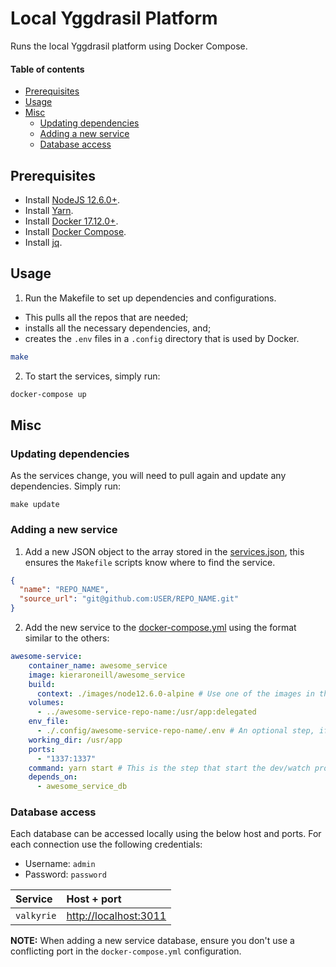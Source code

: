 # Local Yggdrasil Platform

Runs the local Yggdrasil platform using Docker Compose.

#### Table of contents

- [Prerequisites](#prerequisites)
- [Usage](#usage)
- [Misc](#misc)
  - [Updating dependencies](#updating-dependencies)
  - [Adding a new service](#adding-a-new-service)
  - [Database access](#database-access)

## Prerequisites

* Install [NodeJS 12.6.0+](https://nodejs.org/en/download/).
* Install [Yarn](https://yarnpkg.com/).
* Install [Docker 17.12.0+](https://docs.docker.com/install/).
* Install [Docker Compose](https://docs.docker.com/compose/install/).
* Install [jq](https://stedolan.github.io/jq/download/).

## Usage

1. Run the Makefile to set up dependencies and configurations.
* This pulls all the repos that are needed;
* installs all the necessary dependencies, and;
* creates the `.env` files in a `.config` directory that is used by Docker.
```bash
make
```

2. To start the services, simply run:
```bash
docker-compose up
```

## Misc

### Updating dependencies

As the services change, you will need to pull again and update any dependencies. Simply run:

```shell script
make update
```

### Adding a new service

1. Add a new JSON object to the array stored in the [services.json](./services.json), this ensures the `Makefile` scripts know where to find the service.

```json
{
  "name": "REPO_NAME",
  "source_url": "git@github.com:USER/REPO_NAME.git"
}
```

2. Add the new service to the [docker-compose.yml](./docker-compose.yml) using the format similar to the others:
```yaml
awesome-service:
    container_name: awesome_service
    image: kieraroneill/awesome_service
    build:
      context: ./images/node12.6.0-alpine # Use one of the images in the ./images directory, or roll your own!
    volumes:
      - ../awesome-service-repo-name:/usr/app:delegated
    env_file:
      - ./.config/awesome-service-repo-name/.env # An optional step, if the env file is needed.
    working_dir: /usr/app
    ports:
      - "1337:1337"
    command: yarn start # This is the step that start the dev/watch process.
    depends_on:
      - awesome_service_db
```

### Database access

Each database can be accessed locally using the below host and ports. For each connection use the following credentials:
- Username: `admin`
- Password: `password`

| Service                 | Host + port                                    |
| :---------------------- | :--------------------------------------------- |
| `valkyrie`              | [http://localhost:3011](http://localhost:3011) |

**NOTE:** When adding a new service database, ensure you don't use a conflicting port in the `docker-compose.yml` configuration.


